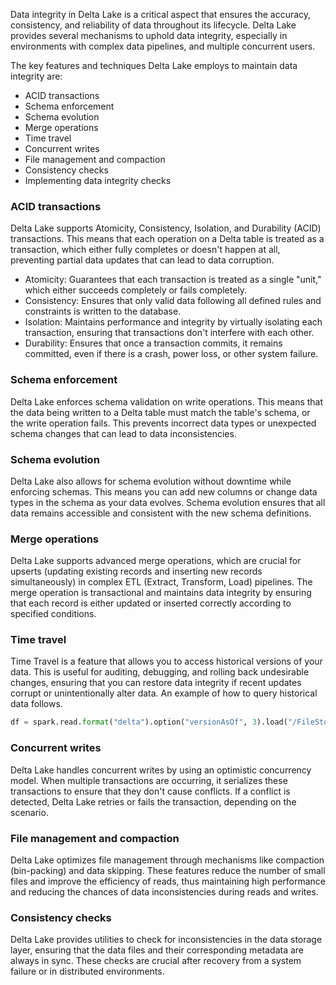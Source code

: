 Data integrity in Delta Lake is a critical aspect that ensures the accuracy, consistency, and reliability of data throughout its lifecycle. Delta Lake provides several mechanisms to uphold data integrity, especially in environments with complex data pipelines, and multiple concurrent users. 

The key features and techniques Delta Lake employs to maintain data integrity are:

- ACID transactions
- Schema enforcement
- Schema evolution
- Merge operations
- Time travel
- Concurrent writes
- File management and compaction
- Consistency checks
- Implementing data integrity checks

### ACID transactions

Delta Lake supports Atomicity, Consistency, Isolation, and Durability (ACID) transactions. This means that each operation on a Delta table is treated as a transaction, which either fully completes or doesn't happen at all, preventing partial data updates that can lead to data corruption.

- Atomicity: Guarantees that each transaction is treated as a single "unit," which either succeeds completely or fails completely.
- Consistency: Ensures that only valid data following all defined rules and constraints is written to the database.
- Isolation: Maintains performance and integrity by virtually isolating each transaction, ensuring that transactions don't interfere with each other.
- Durability: Ensures that once a transaction commits, it remains committed, even if there is a crash, power loss, or other system failure.

### Schema enforcement

Delta Lake enforces schema validation on write operations. This means that the data being written to a Delta table must match the table's schema, or the write operation fails. This prevents incorrect data types or unexpected schema changes that can lead to data inconsistencies.

### Schema evolution

Delta Lake also allows for schema evolution without downtime while enforcing schemas. This means you can add new columns or change data types in the schema as your data evolves. Schema evolution ensures that all data remains accessible and consistent with the new schema definitions.

### Merge operations

Delta Lake supports advanced merge operations, which are crucial for upserts (updating existing records and inserting new records simultaneously) in complex ETL (Extract, Transform, Load) pipelines. The merge operation is transactional and maintains data integrity by ensuring that each record is either updated or inserted correctly according to specified conditions.

### Time travel

Time Travel is a feature that allows you to access historical versions of your data. This is useful for auditing, debugging, and rolling back undesirable changes, ensuring that you can restore data integrity if recent updates corrupt or unintentionally alter data. An example of how to query historical data follows.
``` python
df = spark.read.format("delta").option("versionAsOf", 3).load("/FileStore/tables/table")
```

### Concurrent writes

Delta Lake handles concurrent writes by using an optimistic concurrency model. When multiple transactions are occurring, it serializes these transactions to ensure that they don't cause conflicts. If a conflict is detected, Delta Lake retries or fails the transaction, depending on the scenario.

### File management and compaction

Delta Lake optimizes file management through mechanisms like compaction (bin-packing) and data skipping. These features reduce the number of small files and improve the efficiency of reads, thus maintaining high performance and reducing the chances of data inconsistencies during reads and writes.

### Consistency checks

Delta Lake provides utilities to check for inconsistencies in the data storage layer, ensuring that the data files and their corresponding metadata are always in sync. These checks are crucial after recovery from a system failure or in distributed environments.
